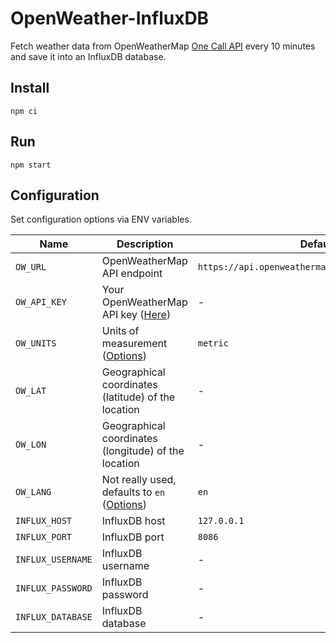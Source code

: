 # OpenWeather-InfluxDB

Fetch weather data from OpenWeatherMap [One Call API](https://openweathermap.org/api/one-call-api) every 10 minutes and save it into an InfluxDB database.

## Install

`npm ci`

## Run

`npm start`

## Configuration

Set configuration options via ENV variables.

Name | Description | Default | Required
--- | --- | --- | ---
`OW_URL` | OpenWeatherMap API endpoint | `https://api.openweathermap.org/data/2.5/onecall` | No
`OW_API_KEY` | Your OpenWeatherMap API key ([Here](https://home.openweathermap.org/api_keys)) | - | Yes
`OW_UNITS` | Units of measurement ([Options](https://openweathermap.org/api/one-call-api#data)) | `metric` | No
`OW_LAT` | Geographical coordinates (latitude) of the location | - | Yes
`OW_LON` | Geographical coordinates (longitude) of the location | - | Yes
`OW_LANG` | Not really used, defaults to `en` ([Options](https://openweathermap.org/api/one-call-api#multi)) | `en` | No
`INFLUX_HOST` | InfluxDB host | `127.0.0.1` | No
`INFLUX_PORT` | InfluxDB port | `8086` | No
`INFLUX_USERNAME` | InfluxDB username | - | Yes
`INFLUX_PASSWORD` | InfluxDB password | - | Yes
`INFLUX_DATABASE` | InfluxDB database | - | Yes
